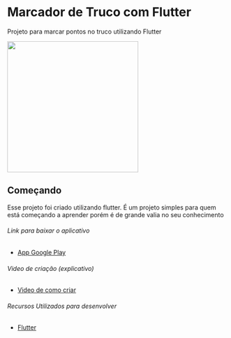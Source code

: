 # Marcador de Truco com Flutter

Projeto para marcar pontos no truco utilizando Flutter

<img src="https://im4.ezgif.com/tmp/ezgif-4-3f8f6e283824.gif" border="0" width="300"/>

## Começando

Esse projeto foi criado utilizando flutter. É um projeto simples para quem está começando a aprender porém é de grande valia no seu conhecimento
 
 
###### Link para baixar o aplicativo
- [App Google Play](https://play.google.com/store/apps/details?id=louly.software.marcador_de_truco)

###### Video de criação (explicativo)
- [Video de como criar](#)

###### Recursos Utilizados para desenvolver
- [Flutter](https://flutter.dev/)
